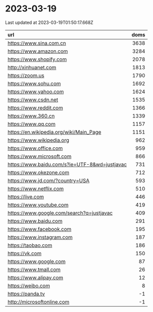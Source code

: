 # 2023-03-19

<!-- BEGIN -->
Last updated at 2023-03-19T01:50:17.668Z

url | doms
:- | -:
https://www.sina.com.cn | 3638
https://www.amazon.com | 3284
https://www.shopify.com | 2078
http://xinhuanet.com | 1813
https://zoom.us | 1790
https://www.sohu.com | 1692
https://www.yahoo.com | 1624
https://www.csdn.net | 1535
https://www.reddit.com | 1366
https://www.360.cn | 1339
https://www.qq.com | 1157
https://en.wikipedia.org/wiki/Main_Page | 1151
https://www.wikipedia.org | 962
https://www.office.com | 959
https://www.microsoft.com | 866
https://www.baidu.com/s?ie=UTF-8&wd=justjavac | 731
https://www.okezone.com | 712
https://www.jd.com/?country=USA | 593
https://www.netflix.com | 510
https://live.com | 446
https://www.youtube.com | 419
https://www.google.com/search?q=justjavac | 409
https://www.baidu.com | 291
https://www.facebook.com | 195
https://www.instagram.com | 187
https://taobao.com | 186
https://vk.com | 150
https://www.google.com | 87
https://www.tmall.com | 26
https://www.alipay.com | 12
https://weibo.com | 8
https://panda.tv | -1
http://microsoftonline.com | -1
<!-- END -->
